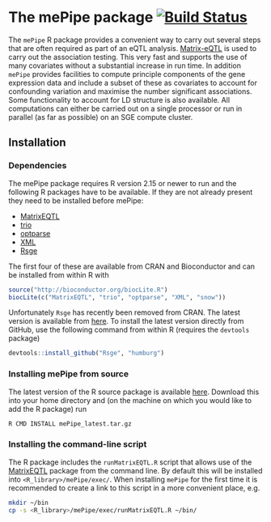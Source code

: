 # The mePipe package [![Build Status](https://travis-ci.org/jknightlab/mePipe.svg?branch=master)](https://travis-ci.org/jknightlab/mePipe)

The `mePipe` R package provides a convenient way to carry out several steps that are often required as part 
of an eQTL analysis. [Matrix-eQTL](http://www.bios.unc.edu/research/genomic_software/Matrix_eQTL/) is used 
to carry out the association testing. This very fast and supports the use of many covariates without a 
substantial increase in run time. In addition `mePipe` provides facilities to compute principle components 
of the gene expression data and include a subset of these as covariates to account for confounding variation 
and maximise the number significant associations. Some functionality to account for LD structure is also available. 
All computations can either be carried out on a single processor or run in parallel (as far as possible) on an 
SGE compute cluster.


## Installation
### Dependencies
The mePipe package requires R version 2.15 or newer to run and the following R packages have to be available. 
If they are not already present they need to be installed before mePipe:
* [MatrixEQTL](http://www.bios.unc.edu/research/genomic_software/Matrix_eQTL/)
* [trio](http://www.bioconductor.org/packages/release/bioc/html/trio.html)
* [optparse](https://github.com/trevorld/optparse)
* [XML](http://cran.r-project.org/web/packages/XML/index.html)
* [Rsge](https://github.com/humburg/Rsge)

The first four of these are available from CRAN and Bioconductor and can be installed from within R with

```r
source("http://bioconductor.org/biocLite.R")
biocLite(c("MatrixEQTL", "trio", "optparse", "XML", "snow"))
```

Unfortunately `Rsge` has recently been removed from CRAN. 
The latest version is available from [here](https://github.com/humburg/Rsge). To install the latest version
directly from GitHub, use the following command from within R (requires the `devtools` package)

```R
devtools::install_github("Rsge", "humburg")
```

### Installing mePipe from source

The latest version of the R source package is available [here](https://github.com/jknightlab/mePipe/releases). 
Download this into your home directory and (on the machine on which you would like to add the R package) run

```sh
R CMD INSTALL mePipe_latest.tar.gz
```

### Installing the command-line script
The R package includes the `runMatrixEQTL.R` script that allows use of the 
[MatrixEQTL](http://www.bios.unc.edu/research/genomic_software/Matrix_eQTL/) package from the command line. 
By default this will be installed into `<R_library>/mePipe/exec/`. When installing `mePipe` for the first 
time it is recommended to create a link to this script in a more convenient place, e.g.

```sh
mkdir ~/bin
cp -s <R_library>/mePipe/exec/runMatrixEQTL.R ~/bin/
```
